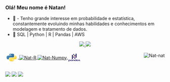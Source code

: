 ### Olá! Meu nome é Natan!
- 🌱 - Tenho grande interesse em probabilidade e estatística, constantemente evoluindo minhas habilidades e conhecimentos em modelagem e tratamento de dados.
- 🧨 SQL | Python | R | Pandas | AWS
  


<div align="center">
  <a href="https://github.com/NatanGPS">
  <img height="180em" src="https://github-readme-stats.vercel.app/api?username=NatanGPS&show_icons=true&theme=dark&include_all_commits=true&count_private=true"/>
  <img height="180em" src="https://github-readme-stats.vercel.app/api/top-langs/?username=NatanGPS&layout=compact&langs_count=7&theme=dark"/>
</div>
<div style="display: inline_block"><br>
  <img align="center" alt="Nat-Python" height="30" width="40" src="https://raw.githubusercontent.com/devicons/devicon/master/icons/python/python-original.svg">
  <img align="center" alt="Nat-R" height="30" width="40" src="https://cdn.jsdelivr.net/gh/devicons/devicon/icons/r/r-original.svg">
  <img align="center" alt="Nat-Numpy" height="30" width="40" src="https://cdn.jsdelivr.net/gh/devicons/devicon/icons/numpy/numpy-original.svg">
  <img align="center" alt="Nat-Pandas" height="30" width="40" src="https://raw.githubusercontent.com/devicons/devicon/2ae2a900d2f041da66e950e4d48052658d850630/icons/pandas/pandas-original-wordmark.svg">
  <img align="right" alt="Nat-nat" src="https://cdn.discordapp.com/attachments/437342945180516360/930964244814495794/picasion.com_6d37fba9fef7b2196bd002edcf0af0b4.gif">
  
  

##
 
<div> 
  <a href="https://instagram.com/natangps" target="_blank"><img src="https://img.shields.io/badge/-Instagram-%23E4405F?style=for-the-badge&logo=instagram&logoColor=white" target="_blank"></a>
  <a href = "mailto:natangpss@gmail.com"><img src="https://img.shields.io/badge/-Gmail-%23333?style=for-the-badge&logo=gmail&logoColor=white" target="_blank"></a>
  <a href="https://www.linkedin.com/in/natan-gaspar-de-souza-3310aa224" target="_blank"><img src="https://img.shields.io/badge/-LinkedIn-%230077B5?style=for-the-badge&logo=linkedin&logoColor=white" target="_blank"></a> 

